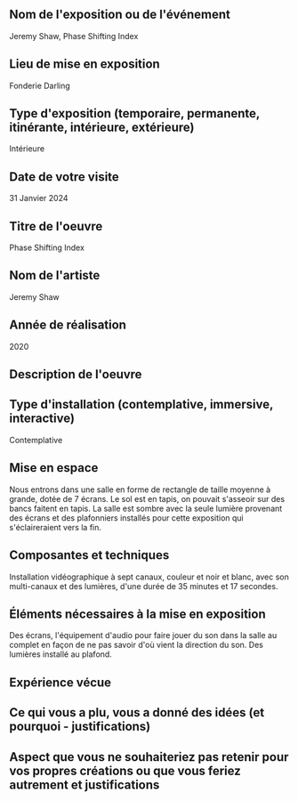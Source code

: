 
## Nom de l'exposition ou de l'événement	
Jeremy Shaw, Phase Shifting Index

## Lieu de mise en exposition	
Fonderie Darling

## Type d'exposition (temporaire, permanente, itinérante, intérieure, extérieure)
Intérieure

## Date de votre visite
31 Janvier 2024

## Titre de l'oeuvre
Phase Shifting Index

## Nom de l'artiste	
Jeremy Shaw

## Année de réalisation
2020

## Description de l'oeuvre


## Type d'installation (contemplative, immersive, interactive)	
Contemplative

## Mise en espace
Nous entrons dans une salle en forme de rectangle de taille moyenne à grande, dotée de 7 écrans. Le sol est en tapis, on pouvait s'asseoir sur des bancs faitent en tapis. La salle est sombre avec la seule lumière provenant des écrans et des plafonniers installés pour cette exposition qui s'éclaireraient vers la fin.

## Composantes et techniques
Installation vidéographique à sept canaux, couleur et noir et blanc, avec son multi-canaux et des lumières, d'une durée de 35 minutes et 17 secondes.

## Éléments nécessaires à la mise en exposition
Des écrans, l'équipement d'audio pour faire jouer du son dans la salle au complet en façon de ne pas savoir d'où vient la direction du son. Des lumières installé au plafond.

## Expérience vécue	

## Ce qui vous a plu, vous a donné des idées (et pourquoi - justifications)

## Aspect que vous ne souhaiteriez pas retenir pour vos propres créations ou que vous feriez autrement et justifications
